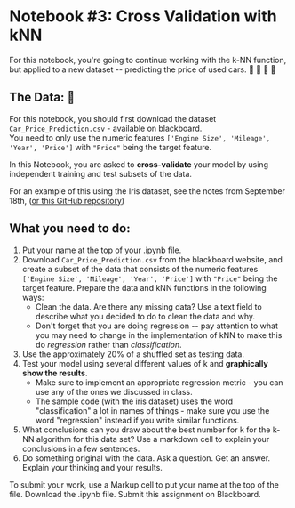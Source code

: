 # Notebook #3: Cross Validation with kNN

For this notebook, you're going to continue working with the k-NN function, but applied to a new dataset -- predicting the price of used cars. :articulated_lorry: :red_car: :taxi: :bus:

## The Data: :blue_car:

For this notebook, you should first download the dataset `Car_Price_Prediction.csv` - available on blackboard.  
You need to only use the numeric features `['Engine Size', 'Mileage', 'Year', 'Price']` with `"Price"` being the target feature.

In this Notebook, you are asked to **cross-validate** your model by using independent training and test subsets of the data. 

For an example of this using the Iris dataset, see the notes from September 18th, ([or this GitHub repository](https://github.com/urness/CS167Fall2025/blob/main/Day08_Metrics_and_Testing.ipynb))

## What you need to do: 
1. Put your name at the top of your .ipynb file.
2. Download `Car_Price_Prediction.csv` from the blackboard website, and create a subset of the data that consists of the numeric features `['Engine Size', 'Mileage', 'Year', 'Price']` with `"Price"` being the target feature. Prepare the data and kNN functions in the following ways:
    - Clean the data. Are there any missing data? Use a text field to describe what you decided to do to clean the data and why.
    - Don't forget that you are doing regression -- pay attention to what you may need to change in the implementation of kNN to make this do *regression* rather than *classification*.
3. Use the approximately 20% of a shuffled set as testing data. 
4. Test your model using several different values of k and **graphically show the results**.
    - Make sure to implement an appropriate regression metric - you can use any of the ones we discussed in class. 
    - The sample code (with the iris dataset) uses the word "classification" a lot in names of things - make sure you use the word "regression" instead if you write similar functions.
5. What conclusions can you draw about the best number for k for the k-NN algorithm for this data set? Use a markdown cell to explain your conclusions in a few sentences.
6. Do something original with the data. Ask a question. Get an answer. Explain your thinking and your results.

To submit your work, use a Markup cell to put your name at the top of the file. Download the .ipynb file. Submit this assignment on Blackboard.

